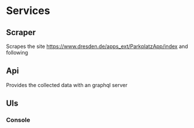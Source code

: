 # Services

## Scraper

Scrapes the site <https://www.dresden.de/apps_ext/ParkplatzApp/index> and following

## Api

Provides the collected data with an graphql server

## UIs

### Console